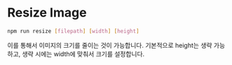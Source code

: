 # Resize Image

```bash
npm run resize [filepath] [width] [height]
```

이를 통해서 이미지의 크기를 줄이는 것이 가능합니다. 기본적으로 height는 생략 가능하고, 생략 시에는 width에 맞춰서 크기를 설정합니다.